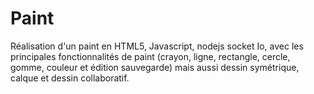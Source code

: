 # Paint

Réalisation d'un paint en HTML5, Javascript, nodejs socket Io, avec les principales fonctionnalités de paint (crayon, ligne, rectangle, cercle, gomme, couleur et édition sauvegarde) mais aussi dessin symétrique, calque et dessin collaboratif.

